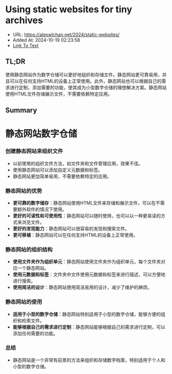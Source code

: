 # Using static websites for tiny archives
- URL: https://alexwlchan.net/2024/static-websites/
- Added At: 2024-10-19 02:23:58
- [Link To Text](2024-10-19-using-static-websites-for-tiny-archives_raw.md)

## TL;DR
使用静态网站作为数字仓储可以更好地组织和存储文件。静态网站更可靠易用，并且可以在任何支持HTML的设备上正常使用。此外，静态网站也可以根据自己的需求进行定制，添加需要的功能，使其成为小型数字仓储的理想解决方案。静态网站使用HTML文件存储展示文件，不需要依赖特定应用。

## Summary
**静态网站数字仓储**
======================

### 创建静态网站来组织文件

*   以前使用的组织文件方法，如文件夹和文件管理应用，效果不佳。
*   使用静态网站可以添加自定义元数据和标签。
*   静态网站更加简单易用，不需要依赖特定的应用。

### 静态网站的优势

*   **更可靠的数字储存**：静态网站使用HTML文件来存储和展示文件，可以在不需要额外软件的情况下使用。
*   **更好的可读性和可使用性**：静态网站可以随时使用，也可以以一种更易读的方式来浏览文件。
*   **更好的发现能力**：静态网站可以很容易的发现和搜索文件。
*   **更可移植**：静态网站可以在任何支持HTML的设备上正常使用。

### 静态网站的组织结构

*   **使用文件夹作为组织单元**：静态网站使用文件夹作为组织单元，每个文件夹对应一个静态网站。
*   **使用元数据和标签**：文件夹中文件使用元数据和标签来进行描述，可以方便地进行搜索。
*   **使用简洁的设计**：静态网站使用简洁易用的设计，减少了维护的麻烦。

### 静态网站的使用

*   **适用于小型的数字仓储**：静态网站特别适用于小型的数字仓储，能够方便的组织和检索文件。
*   **能够根据自己的需求进行定制**：静态网站能够根据自己的需求进行定制，可以添加任何需要的功能。

### 总结

*   静态网站是一个非常有前景的方法来组织和存储数字档案，特别适用于个人和小型的数字仓储。

